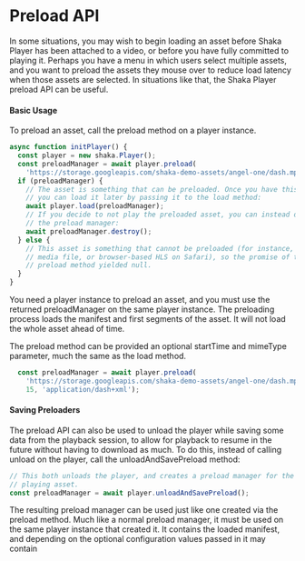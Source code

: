 # Preload API

In some situations, you may wish to begin loading an asset before Shaka Player
has been attached to a video, or before you have fully committed to playing it.
Perhaps you have a menu in which users select multiple assets, and you want to
preload the assets they mouse over to reduce load latency when those assets are
selected.
In situations like that, the Shaka Player preload API can be useful.


#### Basic Usage

To preload an asset, call the preload method on a player instance.

```js
async function initPlayer() {
  const player = new shaka.Player();
  const preloadManager = await player.preload(
    'https://storage.googleapis.com/shaka-demo-assets/angel-one/dash.mpd');
  if (preloadManager) {
    // The asset is something that can be preloaded. Once you have this manager,
    // you can load it later by passing it to the load method:
    await player.load(preloadManager);
    // If you decide to not play the preloaded asset, you can instead destroy
    // the preload manager:
    await preloadManager.destroy();
  } else {
    // This asset is something that cannot be preloaded (for instance, a raw
    // media file, or browser-based HLS on Safari), so the promise of the
    // preload method yielded null.
  }
}
```
You need a player instance to preload an asset, and you must use the returned
preloadManager on the same player instance.
The preloading process loads the manifest and first segments of the asset. It
will not load the whole asset ahead of time.

The preload method can be provided an optional startTime and mimeType parameter,
much the same as the load method.
```js
  const preloadManager = await player.preload(
    'https://storage.googleapis.com/shaka-demo-assets/angel-one/dash.mpd',
    15, 'application/dash+xml');
```


#### Saving Preloaders

The preload API can also be used to unload the player while saving some data
from the playback session, to allow for playback to resume in the future
without having to download as much.
To do this, instead of calling unload on the player, call the
unloadAndSavePreload method:

```js
// This both unloads the player, and creates a preload manager for the currently
// playing asset.
const preloadManager = await player.unloadAndSavePreload();
```

The resulting preload manager can be used just like one created via the preload
method. Much like a normal preload manager, it must be used on the same player
instance that created it. It contains the loaded manifest, and depending on the
optional configuration values passed in it may contain 